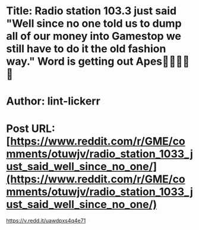 # Title: Radio station 103.3 just said "Well since no one told us to dump all of our money into Gamestop we still have to do it the old fashion way." Word is getting out Apes🦍💎✊🚀🌚
# Author: lint-lickerr
# Post URL: [https://www.reddit.com/r/GME/comments/otuwjv/radio_station_1033_just_said_well_since_no_one/](https://www.reddit.com/r/GME/comments/otuwjv/radio_station_1033_just_said_well_since_no_one/)


https://v.redd.it/uawdpxs4q4e71